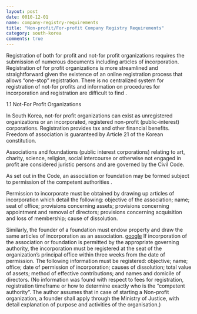 ```yaml
---
layout: post
date: 0010-12-01
name: company-registry-requirements
title: "Non-profit/For-profit Company Registry Requirements"
category: south-korea
comments: true
---
```



Registration of both for profit and not-for profit organizations requires the submission of numerous documents including articles of incorporation. Registration of for profit organizations is more streamlined and straightforward given the existence of an online registration process that allows “one-stop” registration. There is no centralized system for registration of not-for profits and information on procedures for incorporation and registration are difficult to find .

1.1 Not-For Profit Organizations 

In South Korea, not-for profit organizations can exist as unregistered organizations or an incorporated, registered non-profit (public-interest) corporations. Registration provides tax and other financial benefits. Freedom of association is guaranteed by Article 21 of the Korean constitution. 

Associations and foundations (public interest corporations) relating to art, charity, science, religion, social intercourse or otherwise not engaged in profit are considered juristic persons and are governed by the Civil Code. 

As set out in the Code, an association or foundation may be formed subject to permission of the competent authorities . 

Permission to incorporate must be obtained by drawing up articles of incorporation which detail the following: objective of the association; name; seat of office; provisions concerning assets; provisions concerning appointment and removal of directors; provisions concerning acquisition and loss of membership; cause of dissolution.  

Similarly, the founder of a foundation must endow property and draw the same articles of incorporation as an association. 
[google](www.google.com)
If incorporation of the association or foundation is permitted by the appropriate governing authority, the incorporation must be registered at the seat of the organization’s principal office within three weeks from the date of permission. The following information must be registered: objective; name; office; date of permission of incorporation; causes of dissolution; total value of assets; method of effective contributions; and names and domicile of directors.  (No information was found with respect to fees for registration, registration timeframe or how to determine exactly who is the “competent authority”. The author assumes that in case of starting a Non-profit organization, a founder shall apply through the Ministry of Justice, with detail explanation of purpose and activities of the organisation.)  
 






